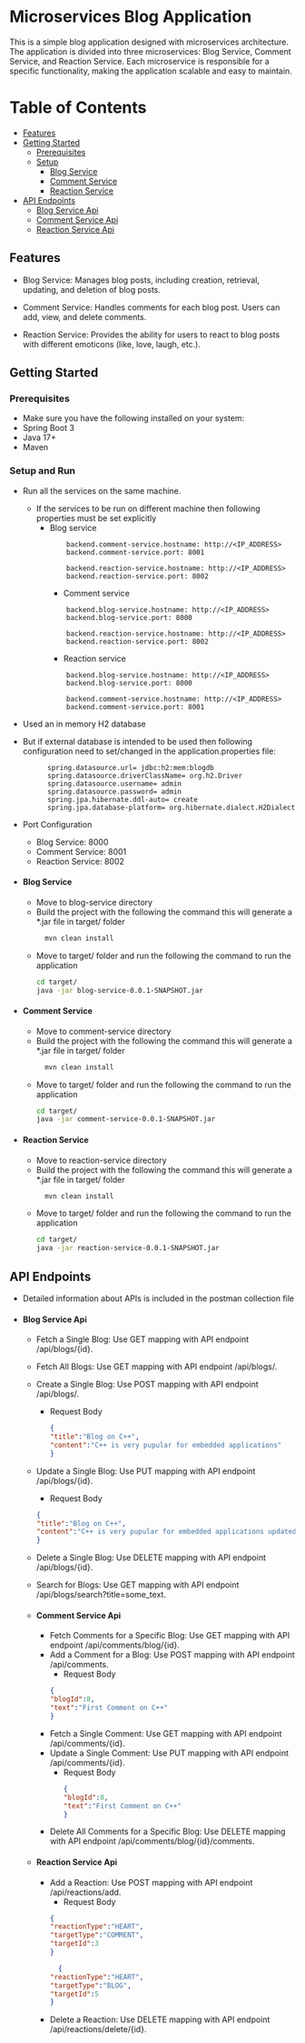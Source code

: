 # Microservices Blog Application
This is a simple blog application designed with microservices architecture. The application is divided into three microservices: Blog Service, Comment Service, and Reaction Service. Each microservice is responsible for a specific functionality, making the application scalable and easy to maintain.

# Table of Contents

- [Features](#features)
- [Getting Started](#getting-started)
    - [Prerequisites](#prerequisites)
    - [Setup](#setup)
      - [Blog Service](#blog-service)
      - [Comment Service](#comment-service)
      - [Reaction Service](#reaction-service)
- [API Endpoints](#api-endpoints)
  - [Blog Service Api](#blog-service-api)
  - [Comment Service Api](#comment-service-api)
  - [Reaction Service Api](#reaction-service-api)


## Features

- Blog Service: Manages blog posts, including creation, retrieval, updating, and deletion of blog posts.

- Comment Service: Handles comments for each blog post. Users can add, view, and delete comments.

- Reaction Service: Provides the ability for users to react to blog posts with different emoticons (like, love, laugh, etc.).

## Getting Started

### Prerequisites

- Make sure you have the following installed on your system:
- Spring Boot 3
- Java 17+
- Maven

### Setup and Run
- Run all the services on the same machine.
  - If the services to be run on different machine then following properties must be set explicitly
    - Blog service
      ```properties
          backend.comment-service.hostname: http://<IP_ADDRESS>
          backend.comment-service.port: 8001

          backend.reaction-service.hostname: http://<IP_ADDRESS>
          backend.reaction-service.port: 8002
      ```
      - Comment service
      ```properties
          backend.blog-service.hostname: http://<IP_ADDRESS>
          backend.blog-service.port: 8000

          backend.reaction-service.hostname: http://<IP_ADDRESS>
          backend.reaction-service.port: 8002
      ```
      - Reaction service
      ```properties
          backend.blog-service.hostname: http://<IP_ADDRESS>
          backend.blog-service.port: 8000

          backend.comment-service.hostname: http://<IP_ADDRESS>
          backend.comment-service.port: 8001
      ```
- Used an in memory H2 database 
- But if external database is intended to be used then following configuration need to set/changed in the application.properties file: <br>
  ```properties
        spring.datasource.url= jdbc:h2:mem:blogdb
        spring.datasource.driverClassName= org.h2.Driver
        spring.datasource.username= admin
        spring.datasource.password= admin
        spring.jpa.hibernate.ddl-auto= create
        spring.jpa.database-platform= org.hibernate.dialect.H2Dialect
  ```
- Port Configuration
   - Blog Service: 8000
   - Comment Service: 8001
   - Reaction Service: 8002

- #### Blog Service
  - Move to blog-service directory
  - Build the project with the following the command this will generate a *.jar file in target/ folder
    ```bash
      mvn clean install
  - Move to target/ folder and run the following the command to run the application
    ```bash
    cd target/
    java -jar blog-service-0.0.1-SNAPSHOT.jar
- #### Comment Service
  - Move to comment-service directory
  - Build the project with the following the command this will generate a *.jar file in target/ folder
    ```bash
      mvn clean install
  - Move to target/ folder and run the following the command to run the application
    ```bash
    cd target/
    java -jar comment-service-0.0.1-SNAPSHOT.jar
- #### Reaction Service
  - Move to reaction-service directory
  - Build the project with the following the command this will generate a *.jar file in target/ folder
    ```bash
      mvn clean install
  - Move to target/ folder and run the following the command to run the application
    ```bash
    cd target/
    java -jar reaction-service-0.0.1-SNAPSHOT.jar
    
## API Endpoints
- Detailed information about APIs is included in the postman collection file

- #### Blog Service Api
  - Fetch a Single Blog: Use GET mapping with API endpoint /api/blogs/{id}.
  - Fetch All Blogs: Use GET mapping with API endpoint /api/blogs/.
  - Create a Single Blog: Use POST mapping with API endpoint /api/blogs/.
    - Request Body
      ```json 
      {
      "title":"Blog on C++",
      "content":"C++ is very pupular for embedded applications"
      }
      ```
  - Update a Single Blog: Use PUT mapping with API endpoint /api/blogs/{id}.
    - Request Body
    ```json 
    {
    "title":"Blog on C++",
    "content":"C++ is very pupular for embedded applications updated"
    }
    ```
  - Delete a Single Blog: Use DELETE mapping with API endpoint /api/blogs/{id}.
  - Search for Blogs: Use GET mapping with API endpoint /api/blogs/search?title=some_text.
  - #### Comment Service Api
    - Fetch Comments for a Specific Blog: Use GET mapping with API endpoint /api/comments/blog/{id}.
    - Add a Comment for a Blog: Use POST mapping with API endpoint /api/comments.
      - Request Body
      ```json
      {
      "blogId":8,
      "text":"First Comment on C++"
      }
      ```
    - Fetch a Single Comment: Use GET mapping with API endpoint /api/comments/{id}.
    - Update a Single Comment: Use PUT mapping with API endpoint /api/comments/{id}.
      - Request Body
        ```json
        {
        "blogId":8,
        "text":"First Comment on C++"
        }
        ```
    - Delete All Comments for a Specific Blog: Use DELETE mapping with API endpoint /api/comments/blog/{id}/comments.

  - #### Reaction Service Api
    - Add a Reaction: Use POST mapping with API endpoint /api/reactions/add.
      - Request Body
      ```json
      {
      "reactionType":"HEART",
      "targetType":"COMMENT",
      "targetId":3
      }
      ```
      ```json
        {
      "reactionType":"HEART",
      "targetType":"BLOG",
      "targetId":5
      }
      ```
    - Delete a Reaction: Use DELETE mapping with API endpoint /api/reactions/delete/{id}.
  


